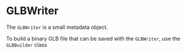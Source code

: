 # GLBWriter

The `GLBWriter` is a small metadata object.

To build a binary GLB file that can be saved with the `GLBWriter`, use the `GLBBuilder` class
